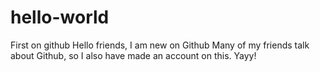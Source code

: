 # hello-world
First on github
Hello friends, I am new on Github
Many of my friends talk about Github, so I also have made an account on this. Yayy!
